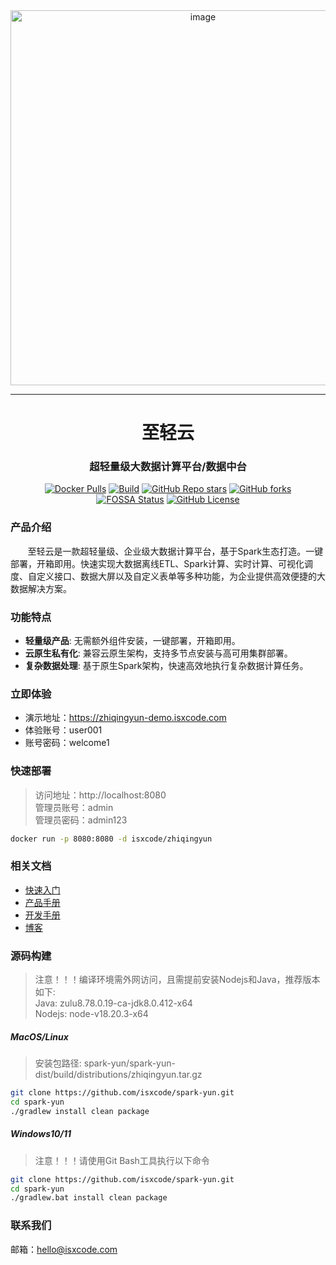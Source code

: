 <div align="center" href="https://zhiqingyun.isxcode.com">
  <img width="600" alt="image" src="https://img.isxcode.com/picgo/20241209155900.png">
</div>

---

<h1 align="center">
  至轻云
</h1>

<h3 align="center">
    超轻量级大数据计算平台/数据中台
</h3>

<div align="center">

[![Docker Pulls](https://img.shields.io/docker/pulls/isxcode/zhiqingyun)](https://hub.docker.com/r/isxcode/zhiqingyun)
[![Build](https://github.com/isxcode/spark-yun/actions/workflows/zhiqingyun-build.yml/badge.svg?branch=main)](https://github.com/isxcode/spark-yun/actions/workflows/zhiqingyun-build.yml)
[![GitHub Repo stars](https://img.shields.io/github/stars/isxcode/spark-yun)](https://github.com/isxcode/spark-yun)
[![GitHub forks](https://img.shields.io/github/forks/isxcode/spark-yun)](https://github.com/isxcode/spark-yun/fork)
[![FOSSA Status](https://app.fossa.com/api/projects/git%2Bgithub.com%2Fisxcode%2Fspark-yun.svg?type=shield&issueType=license)](https://app.fossa.com/projects/git%2Bgithub.com%2Fisxcode%2Fspark-yun?ref=badge_shield&issueType=license)
[![GitHub License](https://img.shields.io/github/license/isxcode/spark-yun)](https://github.com/isxcode/spark-yun/blob/main/LICENSE)

</div>

### 产品介绍
  
&nbsp;&nbsp;&nbsp;&nbsp;&nbsp;&nbsp;&nbsp;至轻云是一款超轻量级、企业级大数据计算平台，基于Spark生态打造。一键部署，开箱即用。快速实现大数据离线ETL、Spark计算、实时计算、可视化调度、自定义接口、数据大屏以及自定义表单等多种功能，为企业提供高效便捷的大数据解决方案。

### 功能特点

- **轻量级产品**: 无需额外组件安装，一键部署，开箱即用。
- **云原生私有化**: 兼容云原生架构，支持多节点安装与高可用集群部署。
- **复杂数据处理**: 基于原生Spark架构，快速高效地执行复杂数据计算任务。

### 立即体验

- 演示地址：https://zhiqingyun-demo.isxcode.com </br>
- 体验账号：user001 </br>
- 账号密码：welcome1

### 快速部署

> 访问地址：http://localhost:8080 <br/>
> 管理员账号：admin <br/>
> 管理员密码：admin123

```bash
docker run -p 8080:8080 -d isxcode/zhiqingyun
```

### 相关文档

- [快速入门](https://zhiqingyun.isxcode.com/zh/docs/zh/1/0)
- [产品手册](https://zhiqingyun.isxcode.com/zh/docs/zh/2/0)
- [开发手册](https://zhiqingyun.isxcode.com/zh/docs/zh/6/1)
- [博客](https://ispong.isxcode.com/tags/spark/)

### 源码构建

> 注意！！！编译环境需外网访问，且需提前安装Nodejs和Java，推荐版本如下: </br>
> Java: zulu8.78.0.19-ca-jdk8.0.412-x64 </br>
> Nodejs: node-v18.20.3-x64

##### MacOS/Linux

> 安装包路径: spark-yun/spark-yun-dist/build/distributions/zhiqingyun.tar.gz

```bash
git clone https://github.com/isxcode/spark-yun.git
cd spark-yun
./gradlew install clean package
```

##### Windows10/11

> 注意！！！请使用Git Bash工具执行以下命令

```bash
git clone https://github.com/isxcode/spark-yun.git
cd spark-yun
./gradlew.bat install clean package
```

### 联系我们

邮箱：hello@isxcode.com
